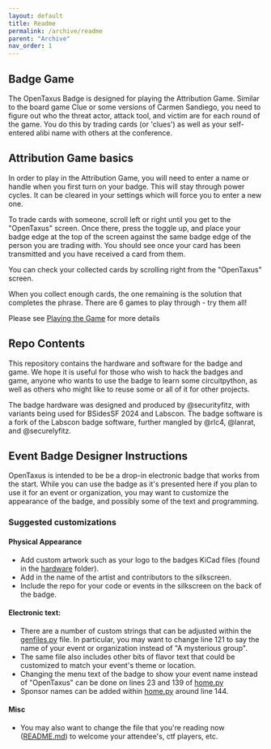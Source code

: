 ```yaml
---
layout: default
title: Readme
permalink: /archive/readme
parent: "Archive"
nav_order: 1
---
```


## Badge Game

The OpenTaxus Badge is designed for playing the Attribution Game.
Similar to the board game Clue or some versions of Carmen Sandiego,
you need to figure out who the threat actor, attack tool, and victim
are for each round of the game. You do this by trading cards (or
'clues') as well as your self-entered alibi name with others
at the conference.

## Attribution Game basics

In order to play in the Attribution Game, you will need to enter a name
or handle when you first turn on your badge. This will stay through
power cycles. It can be cleared in your settings which will force you to
enter a new one.

To trade cards with someone, scroll left or right until you get to the
"OpenTaxus" screen. Once there, press the toggle up, and place your badge
edge at the top of the screen against the same badge edge of the person
you are trading with. You should see once your card has been transmitted
and you have received a card from them.

You can check your collected cards by scrolling right from the "OpenTaxus"
screen.

When you collect enough cards, the one remaining is the solution that
completes the phrase. There are 6 games to play through - try them all!

Please see [Playing the Game](docs/GAME.md) for more details

## Repo Contents

This repository contains the hardware and software for
the badge and game. We hope it is useful for those who wish to hack
the badges and game, anyone who wants to use the badge to learn some
circuitpython, as well as others who might like to reuse some or all
of it for other projects.

The badge hardware was designed and produced by @securityfitz, with
variants being used for BSidesSF 2024 and Labscon. The badge software
is a fork of the Labscon badge software, further mangled by @rlc4,
@lanrat, and @securelyfitz.

## Event Badge Designer Instructions

OpenTaxus is intended to be be a drop-in electronic badge that works
from the start. While you can use the badge as it's presented here
if you plan to use it for an event or organization, you may want to
customize the appearance of the badge, and possibly some of the text
and programming.

### Suggested customizations

#### Physical Appearance

* Add custom artwork such as your logo to the badges KiCad files (found in the
[hardware](/hardware) folder). 
* Add in the name of the artist and contributors to the silkscreen.
* Include the repo for your code or events in the silkscreen on the back of the
badge.

#### Electronic text:
* There are a number of custom strings that can be adjusted within the
[genfiles.py](./configs/genfiles.py) file. In particular, you may want to
change line 121 to say the name of your event or organization instead of "A
mysterious group".
* The same file also includes other bits of flavor text that could be
customized to match your event's theme or location.
* Changing the menu text of the badge to show your event name instead of
"OpenTaxus" can be done on lines 23 and 139 of [home.py](./software/home.py)
* Sponsor names can be added within [home.py](./software/home.py) around line 144.

#### Misc

* You may also want to change the file that you're reading now
([README.md](README.md)) to welcome your attendee's, ctf players, etc.

